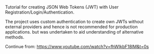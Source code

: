Tutorial for creating JSON Web Tokens (JWT) with User Registration/Login/Authentication.

The project uses custom authentication to create own JWTs without external providers and hence is not recommended for production applications. but was undertaken to aid understanding of alternative methods.

Continue from: https://www.youtube.com/watch?v=fhWIkbF18lM&t=0s